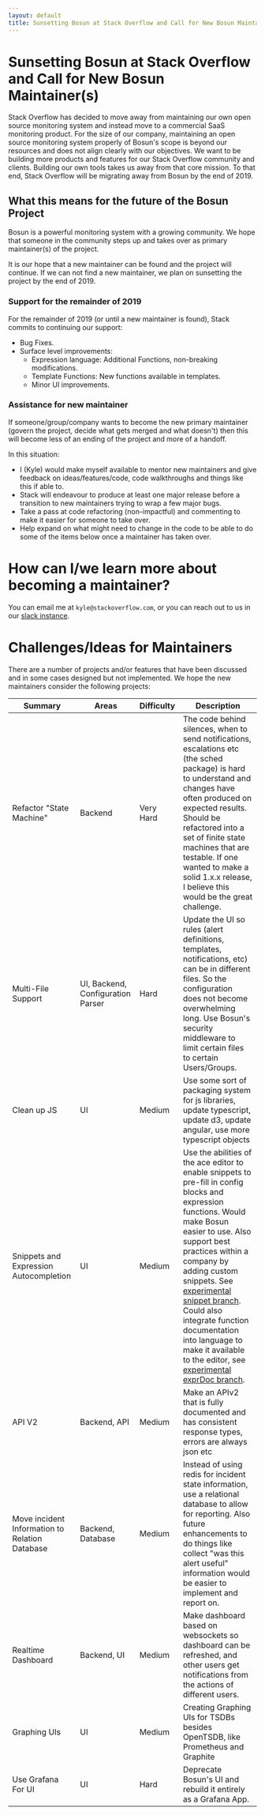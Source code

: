 ```yaml
---
layout: default
title: Sunsetting Bosun at Stack Overflow and Call for New Bosun Maintainer(s)
---
```


# Sunsetting Bosun at Stack Overflow and Call for New Bosun Maintainer(s)

Stack Overflow has decided to move away from maintaining our own open source monitoring system and instead move to a commercial SaaS monitoring product. For the size of our company, maintaining an open source monitoring system properly of Bosun's scope is beyond our resources and does not align clearly with our objectives.  We want to be building more products and features for our Stack Overflow community and clients.  Building our own tools takes us away from that core mission.  To that end, Stack Overflow will be migrating away from Bosun by the end of 2019.

## What this means for the future of the Bosun Project

Bosun is a powerful monitoring system with a growing community.  We hope that someone in the community steps up and takes over as primary maintainer(s) of the project.

It is our hope that a new maintainer can be found and the project will continue.  If we can not find a new maintainer, we plan on sunsetting the project by the end of 2019.

### Support for the remainder of 2019

For the remainder of 2019 (or until a new maintainer is found), Stack commits to continuing our support:
 - Bug Fixes.
 - Surface level improvements:
   - Expression language: Additional Functions, non-breaking modifications.
   - Template Functions: New functions available in templates.
   - Minor UI improvements.

### Assistance for new maintainer

If someone/group/company wants to become the new primary maintainer (govern the project, decide what gets merged and what doesn't) then this will become less of an ending of the project and more of a handoff.

In this situation:

 - I (Kyle) would make myself available to mentor new maintainers and give feedback on ideas/features/code, code walkthroughs and things like this if able to.
 - Stack will endeavour to produce at least one major release before a transition to new maintainers trying to wrap a few major bugs.
 - Take a pass at code refactoring (non-impactful) and commenting to make it easier for someone to take over.
 - Help expand on what might need to change in the code to be able to do some of the items below once a maintainer has taken over.

# How can I/we learn more about becoming a maintainer?

You can email me at `kyle@stackoverflow.com`, or you can reach out to us in our [slack instance](https://bosun.org/slackInvite).

# Challenges/Ideas for Maintainers

There are a number of projects and/or features that have been discussed and in some cases designed but not implemented.  We hope the new maintainers consider the following projects:

<table>
    <thead>
        <th>Summary</th>
        <th>Areas</th>
        <th>Difficulty</th>
        <th>Description</th>
    </thead>
    <tr>
        <td>Refactor "State Machine"</td>
        <td>Backend</td>
        <td>Very Hard</td>
        <td>The code behind silences, when to send notifications, escalations etc (the sched package) is hard to understand and changes have often produced on expected results. Should be refactored into a set of finite state machines that are testable. If one wanted to make a solid 1.x.x release, I believe this would be the great challenge.</td>
    </tr>
    <tr>
        <td>Multi-File Support</td>
        <td>UI, Backend, Configuration Parser</td>
        <td>Hard</td>
        <td>Update the UI so rules (alert definitions, templates, notifications, etc) can be in different files. So the configuration does not become overwhelming long. Use Bosun's security middleware to limit certain files to certain Users/Groups.</td>
    </tr>
    <tr>
        <td>Clean up JS</td>
        <td>UI</td>
        <td>Medium</td>
        <td>Use some sort of packaging system for js libraries, update typescript, update d3, update angular, use more typescript objects</td>
    </tr>
    <tr>
        <td>Snippets and Expression Autocompletion</td>
        <td>UI</td>
        <td>Medium</td>
        <td>Use the abilities of the ace editor to enable snippets to pre-fill in config blocks and expression functions. Would make Bosun easier to use. Also support best practices within a company by adding custom snippets. See <a href="https://github.com/bosun-monitor/bosun/tree/snip">experimental snippet branch</a>. Could also integrate function documentation into language to make it available to the editor, see <a href="https://github.com/bosun-monitor/bosun/tree/exprDoc">experimental exprDoc branch</a>.</td>
    </tr>
    <tr>
        <td>API V2</td>
        <td>Backend, API</td>
        <td>Medium</td>
        <td>Make an APIv2 that is fully documented and has consistent response types, errors are always json etc</td>
    </tr>
    <tr>
        <td>Move incident Information to Relation Database</td>
        <td>Backend, Database</td>
        <td>Medium</td>
        <td>Instead of using redis for incident state information, use a relational database to allow for reporting. Also future enhancements to do things like collect "was this alert useful" information would be easier to implement and report on.</td>
    </tr>
    <tr>
        <td>Realtime Dashboard</td>
        <td>Backend, UI</td>
        <td>Medium</td>
        <td>Make dashboard based on websockets so dashboard can be refreshed, and other users get notifications from the actions of different users.</td>
    </tr>
    <tr>
        <td>Graphing UIs</td>
        <td>UI</td>
        <td>Medium</td>
        <td>Creating Graphing UIs for TSDBs besides OpenTSDB, like Prometheus and Graphite</td>
    </tr>
    <tr>
        <td>Use Grafana For UI</td>
        <td>UI</td>
        <td>Hard</td>
        <td>Deprecate Bosun's UI and rebuild it entirely as a Grafana App.</td>
    </tr>
</table>

